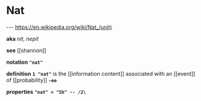 # Nat

--- <https://en.wikipedia.org/wiki/Nat_(unit)>

**aka** _nit_, _nepit_

**see** [[shannon]]

**notation** **`"nat"`**

**definition** **`1 "nat"`** is the [[information content]] associated with an [[event]] of [[probability]] **`-ee`**

**properties** **`"nat" = "Sh" -- /2\`**

